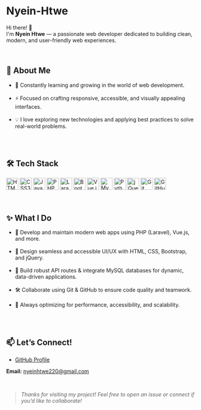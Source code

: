 # Nyein-Htwe

Hi there! 👋  
I'm **Nyein Htwe** — a passionate web developer dedicated to building clean, modern, and user-friendly web experiences.

&nbsp;

## 🚀 About Me

- 🌱 Constantly learning and growing in the world of web development.  
&nbsp;
- ⚡ Focused on crafting responsive, accessible, and visually appealing interfaces.  
&nbsp;
- 💡 I love exploring new technologies and applying best practices to solve real-world problems.  
&nbsp;

&nbsp;

## 🛠️ Tech Stack

<p>
  <img src="https://cdn.jsdelivr.net/gh/devicons/devicon/icons/html5/html5-original.svg" alt="HTML5" width="32"/>
  <img src="https://cdn.jsdelivr.net/gh/devicons/devicon/icons/css3/css3-original.svg" alt="CSS3" width="32"/>
  <img src="https://cdn.jsdelivr.net/gh/devicons/devicon/icons/javascript/javascript-original.svg" alt="JavaScript" width="32"/>
  <img src="https://cdn.jsdelivr.net/gh/devicons/devicon/icons/php/php-original.svg" alt="PHP" width="32"/>
<img src="https://cdn.jsdelivr.net/gh/devicons/devicon/icons/laravel/laravel-original.svg" alt="Laravel" width="32"/>  <img src="https://cdn.jsdelivr.net/gh/devicons/devicon/icons/bootstrap/bootstrap-original.svg" alt="Bootstrap" width="32"/>
  <img src="https://cdn.jsdelivr.net/gh/devicons/devicon/icons/vuejs/vuejs-original.svg" alt="Vue.js" width="32"/>
  <img src="https://cdn.jsdelivr.net/gh/devicons/devicon/icons/mysql/mysql-original.svg" alt="MySQL" width="32"/>
  <img src="https://cdn.jsdelivr.net/gh/devicons/devicon/icons/python/python-original.svg" alt="Python" width="32"/>
  <img src="https://cdn.jsdelivr.net/gh/devicons/devicon/icons/jquery/jquery-original.svg" alt="jQuery" width="32"/>
  <img src="https://cdn.jsdelivr.net/gh/devicons/devicon/icons/git/git-original.svg" alt="Git" width="32"/>
  <img src="https://cdn.jsdelivr.net/gh/devicons/devicon/icons/github/github-original.svg" alt="GitHub" width="32"/>
</p>

&nbsp;

## ✨ What I Do

- 🔧 Develop and maintain modern web apps using PHP (Laravel), Vue.js, and more.  
&nbsp;
- 🎨 Design seamless and accessible UI/UX with HTML, CSS, Bootstrap, and jQuery.  
&nbsp;
- 💾 Build robust API routes & integrate MySQL databases for dynamic, data-driven applications.  
&nbsp;
- 🛠️ Collaborate using Git & GitHub to ensure code quality and teamwork.  
&nbsp;
- 🚀 Always optimizing for performance, accessibility, and scalability.  
&nbsp;

&nbsp;

## 📫 Let’s Connect!

- [GitHub Profile](https://github.com/AdollaBurst22)  

**Email:** nyeinhtwe220@gmail.com

&nbsp;

> *Thanks for visiting my project! Feel free to open an issue or connect if you’d like to collaborate!*
